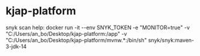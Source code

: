 # kjap-platform

snyk scan help:
docker run -it --env SNYK_TOKEN -e "MONITOR=true" -v "C:/Users/an_bo/Desktop/kjap-platform:/app" -v "C:/Users/an_bo/Desktop/kjap-platform/mvnw.*:/bin/sh" snyk/snyk:maven-3-jdk-14
